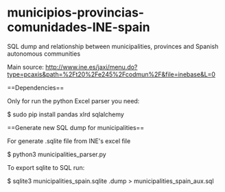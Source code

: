 municipios-provincias-comunidades-INE-spain
===========================================

SQL dump and relationship between municipalities, provinces and Spanish autonomous communities

Main source: http://www.ine.es/jaxi/menu.do?type=pcaxis&path=%2Ft20%2Fe245%2Fcodmun%2F&file=inebase&L=0

==Dependencies==

Only for run the python Excel parser you need:

  $ sudo pip install pandas xlrd sqlalchemy


==Generate new SQL dump for municipalities==

For generate .sqlite file from INE's excel file

  $ python3 municipalities_parser.py 

To export sqlite to SQL run:

  $ sqlite3 municipalities_spain.sqlite .dump > municipalities_spain_aux.sql
